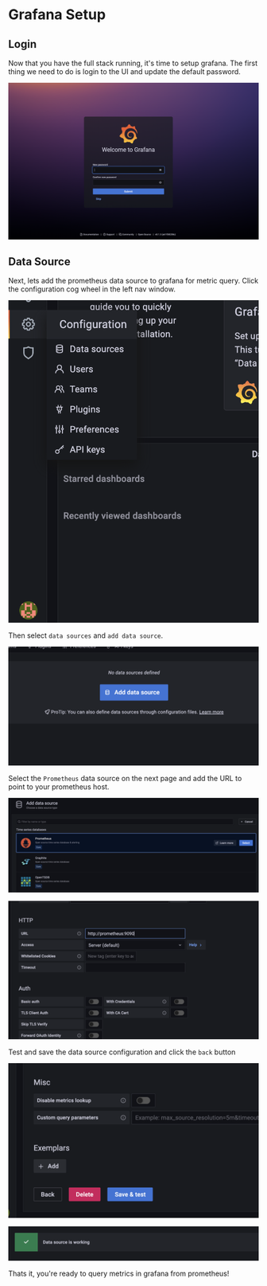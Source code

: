 # Grafana Setup

## Login
Now that you have the full stack running, it's time to setup grafana. The first thing we need to do is login to the UI and update the default password. 

![login](images/grafana-login.png)

## Data Source
Next, lets add the prometheus data source to grafana for metric query. Click the configuration cog wheel in the left nav window. 

![config](images/grafana-config.png)

Then select `data sources` and `add data source`.

![datasource](images/grafana-datasource.png)

Select the `Prometheus` data source on the next page and add the URL to point to your prometheus host. 

![prometheus](images/datasource-prometheus.png)

![url](images/datasource-url.png)

Test and save the data source configuration and click the `back` button

![save](images/datasource-save.png)

![verify](images/datasource-verify.png)

Thats it, you're ready to query metrics in grafana from prometheus!
